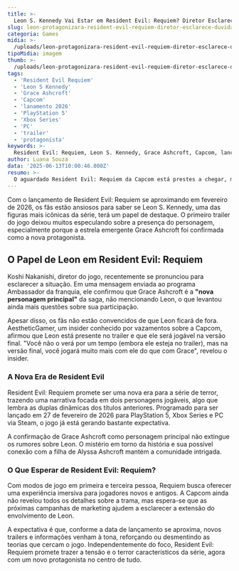 ```yaml
---
title: >-
  Leon S. Kennedy Vai Estar em Resident Evil: Requiem? Diretor Esclarece Papel do Personagem
slug: leon-protagonizara-resident-evil-requiem-diretor-esclarece-duvida
categoria: Games
midia: >-
  /uploads/leon-protagonizara-resident-evil-requiem-diretor-esclarece-duvida-thumb.webp
tipoMidia: imagem
thumb: >-
  /uploads/leon-protagonizara-resident-evil-requiem-diretor-esclarece-duvida-thumb.webp
tags:
  - 'Resident Evil Requiem'
  - 'Leon S Kennedy'
  - 'Grace Ashcroft'
  - 'Capcom'
  - 'lanamento 2026'
  - 'PlayStation 5'
  - 'Xbox Series'
  - 'PC'
  - 'trailer'
  - 'protagonista'
keywords: >-
  Resident Evil: Requiem, Leon S. Kennedy, Grace Ashcroft, Capcom, lançamento 2026, PlayStation 5, Xbox Series, PC, trailer, protagonista
author: Luana Souza
data: '2025-06-13T10:00:46.000Z'
resumo: >-
  O aguardado Resident Evil: Requiem da Capcom está prestes a chegar, mas a presença de Leon S. Kennedy ainda gera debates. Diretor do jogo esclarece quem será o foco principal da narrativa.
---
```


Com o lançamento de Resident Evil: Requiem se aproximando em fevereiro de 2026, os fãs estão ansiosos para saber se Leon S. Kennedy, uma das figuras mais icônicas da série, terá um papel de destaque. O primeiro trailer do jogo deixou muitos especulando sobre a presença do personagem, especialmente porque a estrela emergente Grace Ashcroft foi confirmada como a nova protagonista.

## O Papel de Leon em Resident Evil: Requiem

Koshi Nakanishi, diretor do jogo, recentemente se pronunciou para esclarecer a situação. Em uma mensagem enviada ao programa Ambassador da franquia, ele confirmou que Grace Ashcroft é a **"nova personagem principal"** da saga, não mencionando Leon, o que levantou ainda mais questões sobre sua participação.

Apesar disso, os fãs não estão convencidos de que Leon ficará de fora. AestheticGamer, um insider conhecido por vazamentos sobre a Capcom, afirmou que Leon está presente no trailer e que ele será jogável na versão final. "Você não o verá por um tempo (embora ele esteja no trailer), mas na versão final, você jogará muito mais com ele do que com Grace", revelou o insider.

### A Nova Era de Resident Evil

Resident Evil: Requiem promete ser uma nova era para a série de terror, trazendo uma narrativa focada em dois personagens jogáveis, algo que lembra as duplas dinâmicas dos títulos anteriores. Programado para ser lançado em 27 de fevereiro de 2026 para PlayStation 5, Xbox Series e PC via Steam, o jogo já está gerando bastante expectativa.

A confirmação de Grace Ashcroft como personagem principal não extingue os rumores sobre Leon. O mistério em torno da história e sua possível conexão com a filha de Alyssa Ashcroft mantém a comunidade intrigada.

### O Que Esperar de Resident Evil: Requiem?

Com modos de jogo em primeira e terceira pessoa, Requiem busca oferecer uma experiência imersiva para jogadores novos e antigos. A Capcom ainda não revelou todos os detalhes sobre a trama, mas espera-se que as próximas campanhas de marketing ajudem a esclarecer a extensão do envolvimento de Leon.

A expectativa é que, conforme a data de lançamento se aproxima, novos trailers e informações venham à tona, reforçando ou desmentindo as teorias que cercam o jogo. Independentemente do foco, Resident Evil: Requiem promete trazer a tensão e o terror característicos da série, agora com um novo protagonista no centro de tudo.